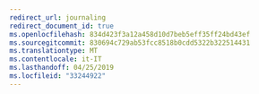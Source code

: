 ```yaml
---
redirect_url: journaling
redirect_document_id: true
ms.openlocfilehash: 834d423f3a12a458d10d7beb5eff35ff24bd43ef
ms.sourcegitcommit: 830694c729ab53fcc8518b0cdd5322b322514431
ms.translationtype: MT
ms.contentlocale: it-IT
ms.lasthandoff: 04/25/2019
ms.locfileid: "33244922"
---
```

